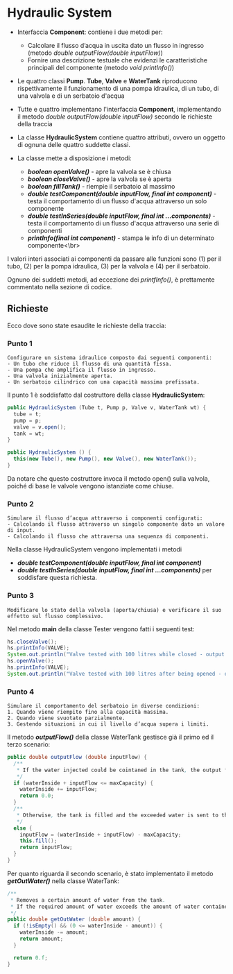 # Hydraulic System
- Interfaccia **Component**: contiene i due metodi per:
  - Calcolare il flusso d’acqua in uscita dato un flusso in ingresso (metodo _double outputFlow(double inputFlow)_)
  - Fornire una descrizione testuale che evidenzi le caratteristiche principali del componente (metodo _void printInfo()_)

- Le quattro classi **Pump**. **Tube**, **Valve** e **WaterTank** riproducono rispettivamente il funzionamento di una pompa idraulica, di un tubo, di una valvola e di un serbatoio d'acqua
- Tutte e quattro implementano l'interfaccia **Component**, implementando il metodo _double outputFlow(double inputFlow)_ secondo le richieste della traccia

- La classe **HydraulicSystem** contiene quattro attributi, ovvero un oggetto di ognuna delle quattro suddette classi.
- La classe mette a disposizione i metodi:
  - **_boolean openValve()_** - apre la valvola se è chiusa
  - **_boolean closeValve()_** - apre la valvola se è aperta
  - **_boolean fillTank()_** - riempie il serbatoio al massimo
  - **_double testComponent(double inputFlow, final int component)_** - testa il comportamento di un flusso d'acqua attraverso un solo componente
  - **_double testInSeries(double inputFlow, final int ...components)_** - testa il comportamento di un flusso d'acqua attraverso una serie di componenti
  - **_printInfo(final int component)_** - stampa le info di un determinato componente<\br>

I valori interi associati ai componenti da passare alle funzioni sono (1) per il tubo, (2) per la pompa idraulica, (3) per la valvola e (4) per il serbatoio.

Ognuno dei suddetti metodi, ad eccezione dei _printfInfo()_, è prettamente commentato nella sezione di codice.

## Richieste
Ecco dove sono state esaudite le richieste della traccia:
### Punto 1
```
Configurare un sistema idraulico composto dai seguenti componenti:
- Un tubo che riduce il flusso di una quantità fissa.
- Una pompa che amplifica il flusso in ingresso.
- Una valvola inizialmente aperta.
- Un serbatoio cilindrico con una capacità massima prefissata.
```
Il punto 1 è soddisfatto dal costruttore della classe **HydraulicSystem**:
```java
public HydraulicSystem (Tube t, Pump p, Valve v, WaterTank wt) {
  tube = t;
  pump = p;
  valve = v.open();
  tank = wt;
}

public HydraulicSystem () {
  this(new Tube(), new Pump(), new Valve(), new WaterTank());
}
```
Da notare che questo costruttore invoca il metodo open() sulla valvola, poiché di base le valvole vengono istanziate come chiuse.

### Punto 2
```
Simulare il flusso d’acqua attraverso i componenti configurati:
- Calcolando il flusso attraverso un singolo componente dato un valore di input.
- Calcolando il flusso che attraversa una sequenza di componenti.
```
Nella classe HydraulicSystem vengono implementati i metodi
- **_double testComponent(double inputFlow, final int component)_**
- **_double testInSeries(double inputFlow, final int ...components)_**
per soddisfare questa richiesta. 

### Punto 3
```
Modificare lo stato della valvola (aperta/chiusa) e verificare il suo effetto sul flusso complessivo.
```
Nel metodo **main** della classe Tester vengono fatti i seguenti test:
```java
hs.closeValve();
hs.printInfo(VALVE);
System.out.println("Valve tested with 100 litres while closed - output: " + hs.testComponent(100, VALVE));
hs.openValve();
hs.printInfo(VALVE);
System.out.println("Valve tested with 100 litres after being opened - output: " + hs.testComponent(100, VALVE));
```

### Punto 4
```
Simulare il comportamento del serbatoio in diverse condizioni:
1. Quando viene riempito fino alla capacità massima.
2. Quando viene svuotato parzialmente.
3. Gestendo situazioni in cui il livello d’acqua supera i limiti.
```

Il metodo **_outputFlow()_** della classe WaterTank gestisce già il primo ed il terzo scenario:
```java
public double outputFlow (double inputFlow) {
  /**
   * If the water injected could be cointaned in the tank, the output flow is empty.
   */
  if (waterInside + inputFlow <= maxCapacity) {
    waterInside += inputFlow;
    return 0.0;
  }
  /**
   * Otherwise, the tank is filled and the exceeded water is sent to the output flow.
   */
  else {
    inputFlow = (waterInside + inputFlow) - maxCapacity;
    this.fill();
    return inputFlow;
  } 
}
```
Per quanto riguarda il secondo scenario, è stato implementato il metodo **_getOutWater()_** nella classe WaterTank:
```java
/**
 * Removes a certain amount of water from the tank.
 * If the required amount of water exceeds the amount of water contained in the tank, nothing happens.
 */
public double getOutWater (double amount) {
  if (!isEmpty() && (0 <= waterInside - amount)) {
    waterInside -= amount;
    return amount;
  }

  return 0.f;
}
```

  
